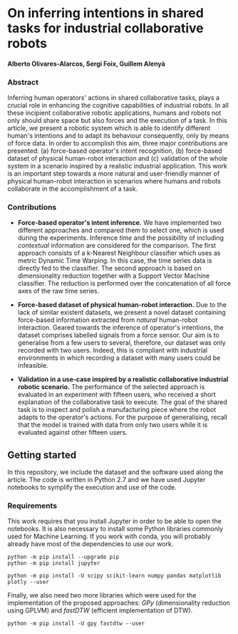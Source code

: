 # On inferring intentions in shared tasks for industrial collaborative robots

#### Alberto Olivares-Alarcos, Sergi Foix, Guillem Alenyà

### Abstract
Inferring human operators' actions in shared collaborative tasks, plays a crucial role in enhancing the cognitive capabilities of industrial robots. In all these incipient collaborative robotic applications, humans and robots not only should share space but also forces and the execution of a task.  In this article, we present a robotic system which is able to identify different human's intentions and to adapt its behaviour consequently, only by means of force data. In order to accomplish this aim, three major contributions are presented: (a) force-based operator's intent recognition, (b) force-based dataset of physical human-robot interaction and (c) validation of the whole system in a scenario inspired by a realistic industrial application. This work is an important step towards a more natural and user-friendly manner of physical human-robot interaction in scenarios where humans and robots collaborate in the accomplishment of a task. 

### Contributions
- **Force-based operator's intent inference.** We have implemented two different approaches and compared them to select one, which is used during the experiments. Inference *time* and the possibility of including *contextual* information are considered for the comparison. The first approach consists of a k-Nearest Neighbour classifier which uses as metric Dynamic Time Warping. In this case, the time series data is directly fed to the classifier. The second approach is based on dimensionality reduction together with a Support Vector Machine classifier. The reduction is performed over the concatenation of all force axes of the raw time series. 

- **Force-based dataset of physical human-robot interaction.** Due to the lack of similar existent datasets, we present a novel dataset containing force-based information extracted from *natural* human-robot interaction. Geared towards the inference of operator's intentions, the dataset comprises labelled signals from a force sensor. Our aim is to generalise from a few users to several, therefore, our dataset was only recorded with two users. Indeed, this is compliant with industrial environments in which recording a dataset with many users could be infeasible. 

- **Validation in a use-case inspired by a realistic collaborative industrial robotic scenario.** The performance of the selected approach is evaluated in an experiment with fifteen users, who received a short explanation of the collaborative task to execute. The goal of the shared task is to inspect and polish a manufacturing piece where the robot adapts to the operator's actions. For the purpose of generalising, recall that the model is trained with data from only two users while it is evaluated against other fifteen users. 



## Getting started

In this repository, we include the dataset and the software used along the article. The code is written in Python 2.7 and we have used Jupyter notebooks to symplify the execution and use of the code. 

### Requirements
This work requires that you install Jupyter in order to be able to open the notebooks. It is also necessary to install some Python libraries commonly used for Machine Learning. If you work with conda, you will probably already have most of the dependencies to use our work. 

```
python -m pip install --upgrade pip
python -m pip install jupyter
```

```
python -m pip install -U scipy scikit-learn numpy pandas matplotlib plotly --user
```

Finally, we also need two more libraries which were used for the implementation of the proposed approaches: *GPy* (dimensionality reduction using GPLVM) and *fastDTW* (efficient implementation of DTW). 

```
python -m pip install -U gpy fastdtw --user
```
